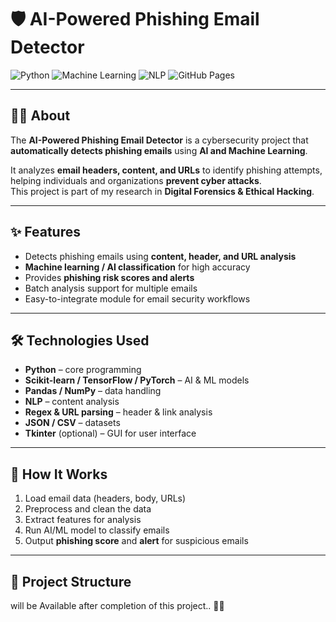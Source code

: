 # 🛡️ AI-Powered Phishing Email Detector

![Python](https://img.shields.io/badge/Python-3776AB?style=for-the-badge&logo=python&logoColor=white)
![Machine Learning](https://img.shields.io/badge/Machine_Learning-F7931E?style=for-the-badge&logo=tensorflow&logoColor=white)
![NLP](https://img.shields.io/badge/NLP-FF6F61?style=for-the-badge)
![GitHub Pages](https://img.shields.io/badge/GitHub-Pages-181717?style=for-the-badge&logo=github&logoColor=white)

---

## 👩‍💻 About
The **AI-Powered Phishing Email Detector** is a cybersecurity project that **automatically detects phishing emails** using **AI and Machine Learning**.  

It analyzes **email headers, content, and URLs** to identify phishing attempts, helping individuals and organizations **prevent cyber attacks**.  
This project is part of my research in **Digital Forensics & Ethical Hacking**.

---

## ✨ Features
- Detects phishing emails using **content, header, and URL analysis**  
- **Machine learning / AI classification** for high accuracy  
- Provides **phishing risk scores and alerts**  
- Batch analysis support for multiple emails  
- Easy-to-integrate module for email security workflows  

---

## 🛠️ Technologies Used
- **Python** – core programming  
- **Scikit-learn / TensorFlow / PyTorch** – AI & ML models  
- **Pandas / NumPy** – data handling  
- **NLP** – content analysis  
- **Regex & URL parsing** – header & link analysis  
- **JSON / CSV** – datasets  
- **Tkinter** (optional) – GUI for user interface

---

## 🚀 How It Works
1. Load email data (headers, body, URLs)  
2. Preprocess and clean the data  
3. Extract features for analysis  
4. Run AI/ML model to classify emails  
5. Output **phishing score** and **alert** for suspicious emails  

---

## 📁 Project Structure

will be Available after completion of this project.. 👍🏻
